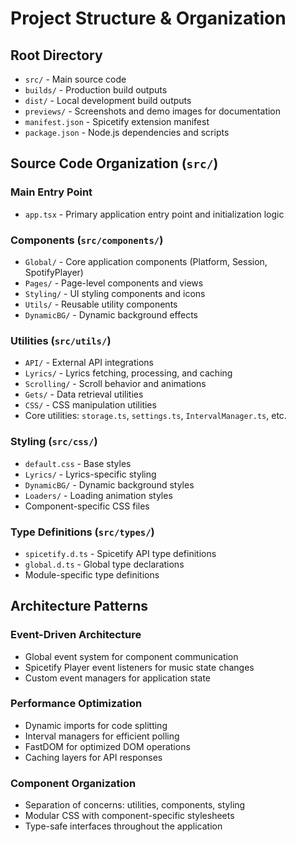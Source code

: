 # Project Structure & Organization

## Root Directory

- `src/` - Main source code
- `builds/` - Production build outputs
- `dist/` - Local development build outputs
- `previews/` - Screenshots and demo images for documentation
- `manifest.json` - Spicetify extension manifest
- `package.json` - Node.js dependencies and scripts

## Source Code Organization (`src/`)

### Main Entry Point

- `app.tsx` - Primary application entry point and initialization logic

### Components (`src/components/`)

- `Global/` - Core application components (Platform, Session, SpotifyPlayer)
- `Pages/` - Page-level components and views
- `Styling/` - UI styling components and icons
- `Utils/` - Reusable utility components
- `DynamicBG/` - Dynamic background effects

### Utilities (`src/utils/`)

- `API/` - External API integrations
- `Lyrics/` - Lyrics fetching, processing, and caching
- `Scrolling/` - Scroll behavior and animations
- `Gets/` - Data retrieval utilities
- `CSS/` - CSS manipulation utilities
- Core utilities: `storage.ts`, `settings.ts`, `IntervalManager.ts`, etc.

### Styling (`src/css/`)

- `default.css` - Base styles
- `Lyrics/` - Lyrics-specific styling
- `DynamicBG/` - Dynamic background styles
- `Loaders/` - Loading animation styles
- Component-specific CSS files

### Type Definitions (`src/types/`)

- `spicetify.d.ts` - Spicetify API type definitions
- `global.d.ts` - Global type declarations
- Module-specific type definitions

## Architecture Patterns

### Event-Driven Architecture

- Global event system for component communication
- Spicetify Player event listeners for music state changes
- Custom event managers for application state

### Performance Optimization

- Dynamic imports for code splitting
- Interval managers for efficient polling
- FastDOM for optimized DOM operations
- Caching layers for API responses

### Component Organization

- Separation of concerns: utilities, components, styling
- Modular CSS with component-specific stylesheets
- Type-safe interfaces throughout the application
